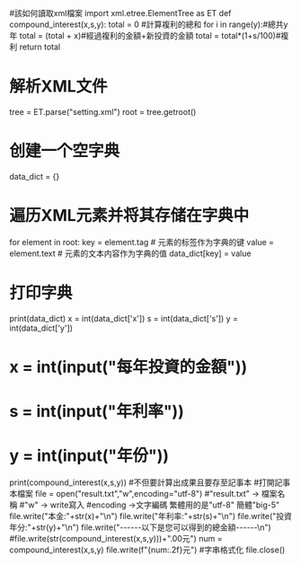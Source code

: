 #該如何讀取xml檔案
import xml.etree.ElementTree as ET
def compound_interest(x,s,y):
    total = 0 #計算複利的總和
    for i in range(y):#總共y年
        total = (total + x)#經過複利的金額+新投資的金額
        total = total*(1+s/100)#複利
    return total
# 解析XML文件
tree = ET.parse("setting.xml")
root = tree.getroot()
# 创建一个空字典
data_dict = {}
# 遍历XML元素并将其存储在字典中
for element in root:
    key = element.tag  # 元素的标签作为字典的键
    value = element.text  # 元素的文本内容作为字典的值
    data_dict[key] = value
# 打印字典
print(data_dict)
x = int(data_dict['x'])
s = int(data_dict['s'])
y = int(data_dict['y'])
# x = int(input("每年投資的金額"))
# s = int(input("年利率"))
# y = int(input("年份"))

print(compound_interest(x,s,y))
#不但要計算出成果且要存至記事本
#打開記事本檔案
file = open("result.txt","w",encoding="utf-8")
#"result.txt" -> 檔案名稱
#"w" -> write寫入
#encoding ->文字編碼 繁體用的是"utf-8" 簡體"big-5"
file.write("本金:"+str(x)+"\n")
file.write("年利率:"+str(s)+"\n")
file.write("投資年分:"+str(y)+"\n")
file.write("------以下是您可以得到的總金額------\n")
#file.write(str(compound_interest(x,s,y)))+".00元")
num = compound_interest(x,s,y)
file.write(f"{num:.2f}元") #字串格式化
file.close()
